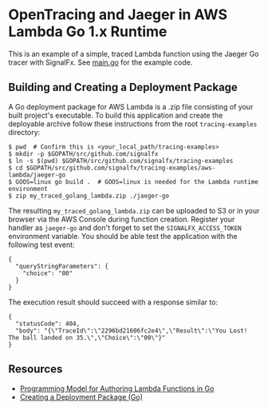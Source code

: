 # OpenTracing and Jaeger in AWS Lambda Go 1.x Runtime

This is an example of a simple, traced Lambda function using the Jaeger Go tracer with SignalFx.
See [main.go](./main.go) for the example code.

## Building and Creating a Deployment Package

A Go deployment package for AWS Lambda is a .zip file consisting of your built project's executable.
To build this application and create the deployable archive follow these instructions from the root
`tracing-examples` directory:

```
$ pwd  # Confirm this is <your_local_path/tracing-examples>
$ mkdir -p $GOPATH/src/github.com/signalfx
$ ln -s $(pwd) $GOPATH/src/github.com/signalfx/tracing-examples
$ cd $GOPATH/src/github.com/signalfx/tracing-examples/aws-lambda/jaeger-go
$ GOOS=linux go build .  # GOOS=linux is needed for the Lambda runtime environment
$ zip my_traced_golang_lambda.zip ./jaeger-go
```

The resulting `my_traced_golang_lambda.zip` can be uploaded to S3 or in your browser via the AWS Console
during function creation. Register your handler as `jaeger-go` and don't forget to set the
`SIGNALFX_ACCESS_TOKEN` environment variable.  You should be able test the application with
the following test event:

```
{
  "queryStringParameters": {
    "choice": "00"
  }
}
```

The execution result should succeed with a response similar to:
```
{
  "statusCode": 404,
  "body": "{\"TraceId\":\"2296bd21606fc2e4\",\"Result\":\"You Lost! The ball landed on 35.\",\"Choice\":\"00\"}"
}
```

## Resources

- [Programming Model for Authoring Lambda Functions in Go](https://docs.aws.amazon.com/lambda/latest/dg/go-programming-model.html)
- [Creating a Deployment Package (Go)](https://docs.aws.amazon.com/lambda/latest/dg/lambda-go-how-to-create-deployment-package.html)
